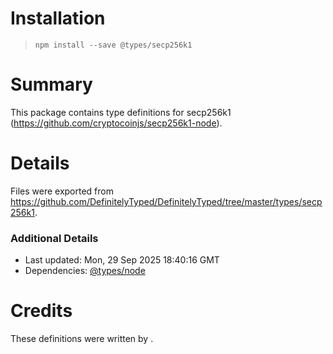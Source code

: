 # Installation
> `npm install --save @types/secp256k1`

# Summary
This package contains type definitions for secp256k1 (https://github.com/cryptocoinjs/secp256k1-node).

# Details
Files were exported from https://github.com/DefinitelyTyped/DefinitelyTyped/tree/master/types/secp256k1.

### Additional Details
 * Last updated: Mon, 29 Sep 2025 18:40:16 GMT
 * Dependencies: [@types/node](https://npmjs.com/package/@types/node)

# Credits
These definitions were written by .
